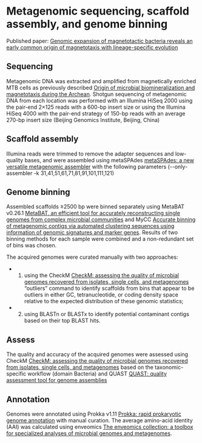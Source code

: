 # Metagenomic sequencing, scaffold assembly, and genome binning

Published paper: [Genomic expansion of magnetotactic bacteria reveals an early common origin of magnetotaxis with lineage-specific evolution](https://www.nature.com/articles/s41396-018-0098-9)

## Sequencing

Metagenomic DNA was extracted and amplified from magnetically enriched MTB cells as previously described [Origin of microbial biomineralization and magnetotaxis during the Archean](http://www.pnas.org/content/114/9/2171). Shotgun sequencing of metagenomic DNA from each location was performed with an Illumina HiSeq 2000 using the pair-end 2×125 reads with a 600-bp insert size or using the Illumina HiSeq 4000 with the pair-end strategy of 150-bp reads with an average 270-bp insert size (Beijing Genomics Institute, Beijing, China)

##  Scaffold assembly

Illumina reads were trimmed to remove the adapter sequences and low-quality bases, and were assembled using metaSPAdes [metaSPAdes: a new versatile metagenomic assembler](https://genome.cshlp.org/content/early/2017/03/15/gr.213959.116) with the following parameters (--only-assembler -k 31,41,51,61,71,81,91,101,111,121)

## Genome binning

Assembled scaffolds ≥2500 bp were binned separately using MetaBAT v0.26.1 [MetaBAT, an efficient tool for accurately reconstructing single genomes from complex microbial communities](https://peerj.com/articles/1165/) and MyCC [Accurate binning of metagenomic contigs via automated clustering sequences using information of genomic signatures and marker genes](https://www.ncbi.nlm.nih.gov/pmc/articles/PMC4828714/). Results of two binning methods for each sample were combined and a non-redundant set of bins was chosen. 

The acquired genomes were curated manually with two approaches: 
- 1) using the CheckM [CheckM: assessing the quality of microbial genomes recovered from isolates, single cells, and metagenomes](https://www.ncbi.nlm.nih.gov/pmc/articles/PMC4484387/) “outliers” command to identify scaffolds from bins that appear to be outliers in either GC, tetranucleotide, or coding density space relative to the expected distribution of these genomic statistics;
- 2) using BLASTn or BLASTx to identify potential contaminant contigs based on their top BLAST hits.

## Assess

The quality and accuracy of the acquired genomes were assessed using CheckM [CheckM: assessing the quality of microbial genomes recovered from isolates, single cells, and metagenomes](https://www.ncbi.nlm.nih.gov/pmc/articles/PMC4484387/) based on the taxonomic-specific workflow (domain Bacteria) and QUAST [QUAST: quality assessment tool for genome assemblies](https://www.ncbi.nlm.nih.gov/pmc/articles/PMC3624806/)

## Annotation

Genomes were annotated using Prokka v1.11 [Prokka: rapid prokaryotic genome annotation](https://academic.oup.com/bioinformatics/article/30/14/2068/2390517) with manual curation.  The average amino-acid identity (AAI) was calculated using enveomics [The enveomics collection: a toolbox for specialized analyses of microbial genomes and metagenomes](https://peerj.com/preprints/1900/).



